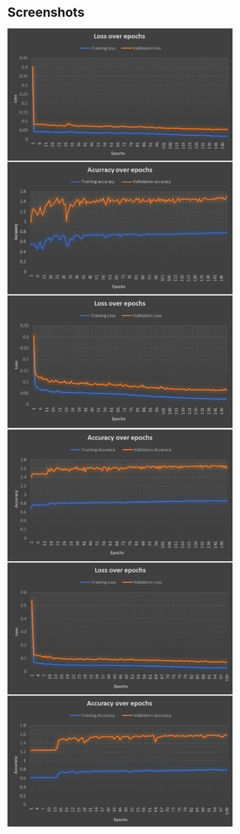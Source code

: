 # Screenshots

![](v1-loss.png)
![](v1-accuracy.png)
![](v2-loss.png)
![](v2-accuracy.png)
![](v12-loss.png)
![](v12-accuracy.png)

